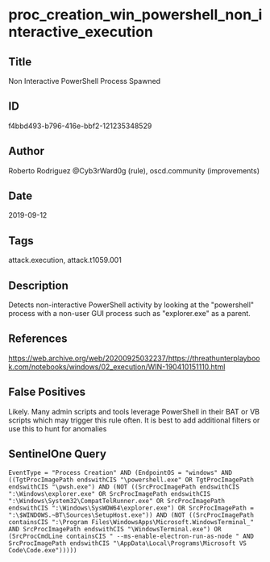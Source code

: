 # proc_creation_win_powershell_non_interactive_execution

## Title
Non Interactive PowerShell Process Spawned

## ID
f4bbd493-b796-416e-bbf2-121235348529

## Author
Roberto Rodriguez @Cyb3rWard0g (rule), oscd.community (improvements)

## Date
2019-09-12

## Tags
attack.execution, attack.t1059.001

## Description
Detects non-interactive PowerShell activity by looking at the "powershell" process with a non-user GUI process such as "explorer.exe" as a parent.

## References
https://web.archive.org/web/20200925032237/https://threathunterplaybook.com/notebooks/windows/02_execution/WIN-190410151110.html

## False Positives
Likely. Many admin scripts and tools leverage PowerShell in their BAT or VB scripts which may trigger this rule often. It is best to add additional filters or use this to hunt for anomalies

## SentinelOne Query
```
EventType = "Process Creation" AND (EndpointOS = "windows" AND ((TgtProcImagePath endswithCIS "\powershell.exe" OR TgtProcImagePath endswithCIS "\pwsh.exe") AND (NOT ((SrcProcImagePath endswithCIS ":\Windows\explorer.exe" OR SrcProcImagePath endswithCIS ":\Windows\System32\CompatTelRunner.exe" OR SrcProcImagePath endswithCIS ":\Windows\SysWOW64\explorer.exe") OR SrcProcImagePath = ":\$WINDOWS.~BT\Sources\SetupHost.exe")) AND (NOT ((SrcProcImagePath containsCIS ":\Program Files\WindowsApps\Microsoft.WindowsTerminal_" AND SrcProcImagePath endswithCIS "\WindowsTerminal.exe") OR (SrcProcCmdLine containsCIS " --ms-enable-electron-run-as-node " AND SrcProcImagePath endswithCIS "\AppData\Local\Programs\Microsoft VS Code\Code.exe")))))

```